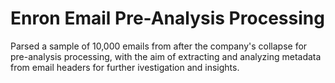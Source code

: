 # Enron Email Pre-Analysis Processing

Parsed a sample of 10,000 emails from after the company's collapse for pre-analysis processing, with the aim of extracting and analyzing metadata from email headers for further ivestigation and insights. 
